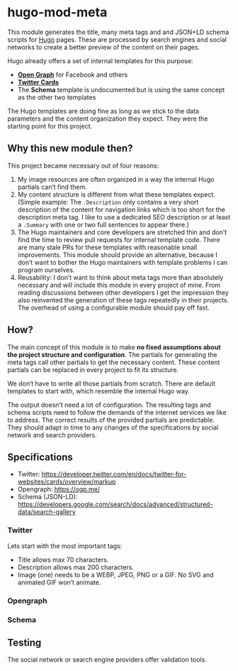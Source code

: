 # hugo-mod-meta

This module generates the title, many meta tags and and JSON+LD schema scripts for [Hugo](https://gohugo.io) pages. These are processed by search engines and social networks to create a better preview of the content on their pages.

Hugo already offers a set of internal templates for this purpose:
- [**Open Graph**](https://gohugo.io/templates/internal/#open-graph) for Facebook and others
- [**Twitter Cards**](https://gohugo.io/templates/internal/#twitter-cards)
- The **Schema** template is undocumented but is using the same concept as the other two templates

The Hugo templates are doing fine as long as we stick to the data parameters and the content organization they expect. They were the starting point for this project.

## Why this new module then?

This project became necessary out of four reasons:
1. My image resources are often organized in a way the internal Hugo partials can’t find them.
2. My content structure is different from what these templates expect. (Simple example: The `.Description` only contains a very short description of the content for navigation links which is too short for the description meta tag. I like to use a dedicated SEO description or at least a `.Summary` with one or two full sentences to appear there.) 
3. The Hugo maintainers and core developers are stretched thin and don’t find the time to review pull requests for internal template code. There are many stale PRs for these templates with reasonable small improvements. This module should provide an alternative, because I don’t want to bother the Hugo maintainers with template problems I can program ourselves.
4. Reusability: I don’t want to think about meta tags more than absolutely necessary and will include this module in every project of mine. From reading discussions between other developers I get the impression they also reinvented the generation of these tags repeatedly in their projects. The overhead of using a configurable module should pay off fast.

## How?

The main concept of this module is to make **no fixed assumptions about the project structure and configuration**. The partials for generating the meta tags call other partials to get the necessary content. These content partials can be replaced in every project to fit its structure. 

We don’t have to write all those partials from scratch. There are default templates to start with, which resemble the internal Hugo way.  

The output doesn’t need a lot of configuration. The resulting tags and schema scripts need to follow the demands of the internet services we like to address. The correct results of the provided partials are predictable. They should adapt in time to any changes of the specifications by social network and search providers.  

## Specifications 

- Twitter: <https://developer.twitter.com/en/docs/twitter-for-websites/cards/overview/markup> 
- Opengraph: <https://ogp.me/>
- Schema (JSON-LD): <https://developers.google.com/search/docs/advanced/structured-data/search-gallery>

### Twitter
Lets start with the most important tags:
- Title allows max 70 characters.
- Description allows max 200 characters.
- Image (one) needs to be a WEBP, JPEG, PNG or a GIF. No SVG and animated GIF won’t animate.

### Opengraph

### Schema

## Testing
The social network or search engine providers offer validation tools.
